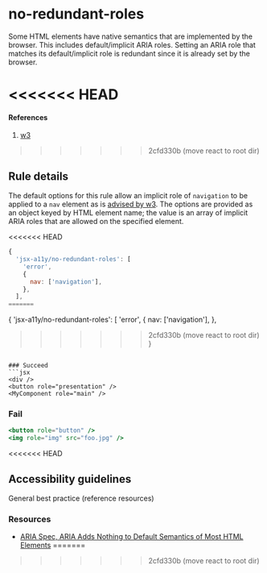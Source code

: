 # no-redundant-roles

Some HTML elements have native semantics that are implemented by the browser. This includes default/implicit ARIA roles. Setting an ARIA role that matches its default/implicit role is redundant since it is already set by the browser.

<<<<<<< HEAD
=======
#### References
1. [w3](https://www.w3.org/TR/html5/dom.html#aria-role-attribute)

>>>>>>> 2cfd330b (move react to root dir)
## Rule details

The default options for this rule allow an implicit role of `navigation` to be applied to a `nav` element as is [advised by w3](https://www.w3.org/WAI/GL/wiki/Using_HTML5_nav_element#Example:The_.3Cnav.3E_element). The options are provided as an object keyed by HTML element name; the value is an array of implicit ARIA roles that are allowed on the specified element.

<<<<<<< HEAD
```js
{
  'jsx-a11y/no-redundant-roles': [
    'error',
    {
      nav: ['navigation'],
    },
  ],
=======
```
{
  'jsx-a11y/no-redundant-roles': [
  'error',
  {
    nav: ['navigation'],
  },
>>>>>>> 2cfd330b (move react to root dir)
}
```

### Succeed
```jsx
<div />
<button role="presentation" />
<MyComponent role="main" />
```

### Fail
```jsx
<button role="button" />
<img role="img" src="foo.jpg" />
```
<<<<<<< HEAD

## Accessibility guidelines
General best practice (reference resources)

### Resources
- [ARIA Spec, ARIA Adds Nothing to Default Semantics of Most HTML Elements](https://www.w3.org/TR/using-aria/#aria-does-nothing)
=======
>>>>>>> 2cfd330b (move react to root dir)
